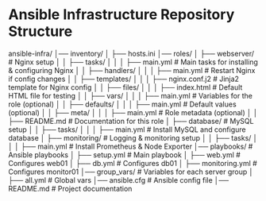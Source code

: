 # Ansible Infrastructure Repository Structure

ansible-infra/
│── inventory/
│   ├── hosts.ini
│── roles/
│   ├── webserver/     # Nginx setup
│   │   ├── tasks/
│   │   │   ├── main.yml           # Main tasks for installing & configuring Nginx
│   │   ├── handlers/
│   │   │   ├── main.yml           # Restart Nginx if config changes
│   │   ├── templates/
│   │   │   ├── nginx.conf.j2      # Jinja2 template for Nginx config
│   │   ├── files/
│   │   │   ├── index.html         # Default HTML file for testing
│   │   ├── vars/
│   │   │   ├── main.yml           # Variables for the role (optional)
│   │   ├── defaults/
│   │   │   ├── main.yml           # Default values (optional)
│   │   ├── meta/
│   │   │   ├── main.yml           # Role metadata (optional)
│   │   ├── README.md              # Documentation for this role
│   ├── database/      # MySQL setup
│   │   ├── tasks/
│   │   │   ├── main.yml           # Install MySQL and configure database
│   ├── monitoring/    # Logging & monitoring setup
│   │   ├── tasks/
│   │   │   ├── main.yml           # Install Prometheus & Node Exporter
│── playbooks/         # Ansible playbooks
│   ├── setup.yml      # Main playbook
│   ├── web.yml        # Configures web01
│   ├── db.yml         # Configures db01
│   ├── monitoring.yml # Configures monitor01
│── group_vars/        # Variables for each server group
│   ├── all.yml        # Global vars
│── ansible.cfg        # Ansible config file
│── README.md          # Project documentation
